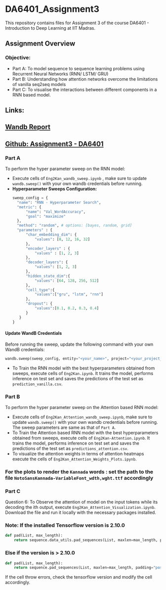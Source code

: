 # DA6401_Assignment3

This repository contains files for Assignment 3 of the course DA6401 - Introduction to Deep Learning at IIT Madras.

## Assignment Overview  
### Objective:
- Part A: To model sequence to sequence learning problems using Recurrent Neural Networks (RNN/ LSTM/ GRU)
- Part B: Understanding how attention networks overcome the limitations of vanilla seq2seq models
- Part C: To visualise the interactions between different components in a RNN based model.

## Links:

## [Wandb Report](https://google.com)

## [Github: Assignment3 - DA6401](https://github.com/MANOJKUMAR-CM/DA6401_Assignment3)

### Part A
To perform the hyper parameter sweep on the RNN model:
- Execute cells of `Eng2Kan_wandb_sweep.ipynb` , make sure to update `wandb.sweep()` with your own wandb credentials before running.
- **Hyperparameter Sweeps Configuration:**
  ```python
  sweep_config = {
    "name": "RNN - Hyperparameter Search",
    "metric": {
        "name": "Val_WordAccuracy", 
        "goal": "maximize"
    },
    "method": "random", # options: [bayes, random, grid]
    "parameters" : {
        "char_embedding_dim": {
            "values": [8, 12, 16, 32]
        },
        "encoder_layers" : {
            "values" : [1, 2, 3]
        },
        "decoder_layers": {
            "values": [1, 2, 3]
        },
        "hidden_state_dim":{
            "values": [64, 128, 256, 512]
        },
        "cell_type":{
            "values":["gru", "lstm", "rnn"]
        },
        "dropout": {
            "values":[0.1, 0.2, 0.3, 0.4]
        }
     }
  }
  ```
#### Update WandB Credentials  
Before running the sweep, update the following command with your own WandB credentials:  

```python
wandb.sweep(sweep_config, entity="<your_name>", project="<your_project_name>")
```

- To Train the RNN model with the best hyperparameters obtained from sweeps, execute cells of `Eng2Kan.ipynb`. It trains the model, performs inference on test set and saves the predictions of the test set as `prediction_vanilla.csv`.

### Part B
To perform the hyper parameter sweep on the Attention based RNN model:
- Execute cells of `Eng2Kan_Attention_wandb_sweep.ipynb`, make sure to update `wandb.sweep()` with your own wandb credentials before running. The sweep parameters are same as that of `Part A`.
- To Train the Attention based RNN model with the best hyperparameters obtained from sweeps, execute cells of `Eng2Kan-Attention.ipynb`. It trains the model, performs inference on test set and saves the predictions of the test set as `predictions_attention.csv`.
- To visualize the attention weights in terms of attention heatmaps execute the cells of `Eng2Kan_Attention_Weights_Plots.ipynb`.

### For the plots to render the `Kannada` words : set the path to the file `NotoSansKannada-VariableFont_wdth,wght.ttf` accordingly

### Part C
Question 6: To Observe the attention of model on the input tokens while its decoding the ith output, execute `Eng2Kan_Attention_Visualization.ipynb`.
Download the file and run it locally with the necessary packages installed.

### Note: If the installed Tensorflow version is 2.10.0
```python
def pad(List, max_length):
    return sequence.data_utils.pad_sequences(List, maxlen=max_length, padding="post")
```
### Else if the version is > 2.10.0
```python
def pad(List, max_length):
    return sequence.pad_sequences(List, maxlen=max_length, padding="post")
```
If the cell throw errors, check the tensorflow version and modify the cell accordingly.
